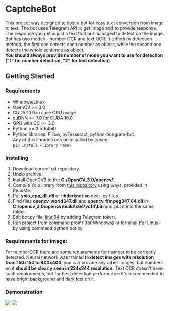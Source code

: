 # CaptcheBot

This project was designed to host a bot for easy text conversion from image to text. The bot uses Telegram API to get image and to provide response. The response you get is just a text that bot managed to detect on the image. Bot has two modes - number OCR and text OCR. It differs by detection method, the first one detects each number as object, while the second one detects the whole sentence as object.  
**You should always provide number of mode you want to use for detection ("1" for number detection, "2" for text detection)**

## Getting Started

### Requirements

* Windows/Linux
* OpenCV >= 3.0
* CUDA 10.0 in case GPU usage
* cuDNN >= 7.0 for CUDA 10.0
* GPU with CC >= 3.0
* Python >= 3.5(64bit)
* Python libraries: Pillow, pyTesseract, python-telegram-bot.  
Any of this libraries can be installed by typing:  
`pip install <library name>`

### Installing

1. Download current git repository.
2. Unzip archive.
3. Install OpenCV3 to the **C:/OpenCV_3.0/opencv/**.
4. Compile Yolo library from [this repository](https://github.com/AlexeyAB/darknet) using ways, provided in ReadMe.
5. Put **yolo_cpp_dll.dll** or **libdarknet.so** near .py files.
6. Find files **opencv_world347.dll** and **opencv_ffmpeg347_64.dll** in **C:\opencv_3.0\opencv\build\x64\vc14\bin** and put it into the same folder.
8. Edit bot.py file, [line 54](https://github.com/VladislavLV/CaptcheBot/blob/c276dd9bb532bdb955045adc68f135cf3df2ae33/bot.py#L54) by adding Telegram token.
9. Run project from command promt (for Windows) or terminal (for Linux) by using command python bot.py.

### Requirements for image:
For numberOCR there are some requirements for number to be correctly detected. Neural network was trained to **detect images with resolution from 150x150 to 400x400**, you can provide any other images, but numbers on it **should be clearly seen in 224x244 resolution**.
Text OCR doesn't have such requirements, but for best detection performance it's recommended to have bright background and dark text on it.

### Demonstration

![](https://sun9-64.userapi.com/c857124/v857124869/69078/imDkDjAUoEI.jpg)
![](https://sun9-16.userapi.com/c857124/v857124869/69068/zSppIqgJ4wg.jpg)
